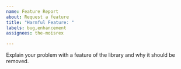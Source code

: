 ```yaml
---
name: Feature Report
about: Request a feature
title: "Harmful Feature: "
labels: bug,enhancement
assignees: the-moisrex

---
```


Explain your problem with a feature of the library and why it should be removed.
